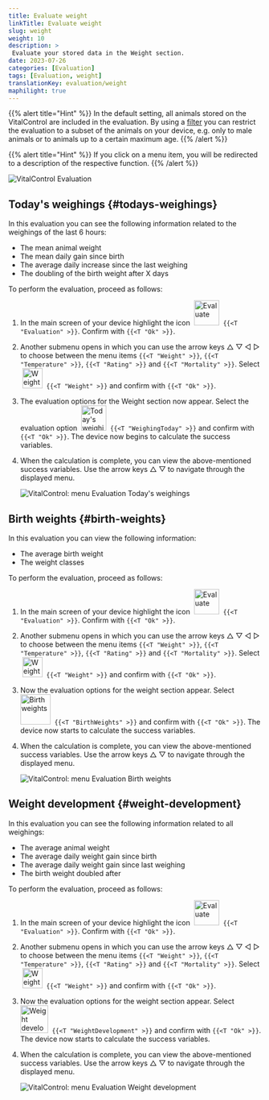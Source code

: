 ```yaml
---
title: Evaluate weight
linkTitle: Evaluate weight
slug: weight
weight: 10
description: >
 Evaluate your stored data in the Weight section.
date: 2023-07-26
categories: [Evaluation]
tags: [Evaluation, weight]
translationKey: evaluation/weight
maphilight: true
---
```

{{% alert title="Hint" %}}
In the default setting, all animals stored on the VitalControl are included in the evaluation. By using a [filter](../../filter/) you can restrict the evaluation to a subset of the animals on your device, e.g. only to male animals or to animals up to a certain maximum age.
{{% /alert %}}

{{% alert title="Hint" %}}
If you click on a menu item, you will be redirected to a description of the respective function.
{{% /alert %}}

<img src="../images/imagemap.png" alt="VitalControl Evaluation" title="Weight" usemap="#workmap" class="maphilight" />

<map name="workmap">
   <area shape="rect" coords="3,40,116,160" alt="Today's weighing" title="Evaluate the weight values of your animals recorded with the VitalControl on the current day&#10;Mouse click: to the documentation" href="/en/docs/evaluation/weight/#todays-weighings">
   <area shape="rect" coords="116,40,238,160" alt="Birth weights" title="Evaluate your stored birth weights&#10;Mouse click: to the documentation" href="/en/docs/evaluation/weight/#birth-weights">
   <area shape="rect" coords="3,160,116,279" alt="Weight development" title="Evaluate the weight development of your animals&#10;Mouse click: to the documentation" href="/en/docs/evaluation/weight/#weight-development">

   <area shape="rect" coords="150,282,238,319" alt="Filter" title="Set a filter&#10;Mouse click: to the documentation" href="/en/docs/filter">
   <area shape="rect" coords="2,282,95,319" alt="Back" title="Jump back one level&#10;Mouse click: to the documentation" href="/en/docs/evaluation/">
</map>

## Today's weighings {#todays-weighings}
In this evaluation you can see the following information related to the weighings of the last 6 hours:
- The mean animal weight
- The mean daily gain since birth
- The average daily increase since the last weighing
- The doubling of the birth weight after X days

To perform the evaluation, proceed as follows:

1. In the main screen of your device highlight the icon &nbsp;<img src="/icons/main/evaluation.svg" width="50" align="bottom" alt="Evaluate" />&nbsp; `{{<T "Evaluation" >}}`. Confirm with `{{<T "Ok" >}}`.

2. Another submenu opens in which you can use the arrow keys △ ▽ ◁ ▷ to choose between the menu items `{{<T "Weight" >}}`, `{{<T "Temperature" >}}`, `{{<T "Rating" >}}` and `{{<T "Mortality" >}}`. Select &nbsp;<img src="/icons/evaluation/weight.svg" width="40" align="bottom" alt="Weight" />&nbsp; `{{<T "Weight" >}}` and confirm with `{{<T "Ok" >}}`.

3. The evaluation options for the Weight section now appear. Select the evaluation option &nbsp;<img src="/icons/evaluation/weighingtoday.svg" width="50" align="bottom" alt="Today's weighing" />&nbsp; `{{<T "WeighingToday" >}}` and confirm with `{{<T "Ok" >}}`. The device now begins to calculate the success variables.

4. When the calculation is complete, you can view the above-mentioned success variables. Use the arrow keys △ ▽ to navigate through the displayed menu.

   ![VitalControl: menu Evaluation Today's weighings](../images/todaysweighings.png "Evaluate Today's weighings")

## Birth weights {#birth-weights}
In this evaluation you can view the following information:
- The average birth weight
- The weight classes

To perform the evaluation, proceed as follows:

1. In the main screen of your device highlight the icon &nbsp;<img src="/icons/main/evaluation.svg" width="50" align="bottom" alt="Evaluate" />&nbsp; `{{<T "Evaluation" >}}`. Confirm with `{{<T "Ok" >}}`.

2. Another submenu opens in which you can use the arrow keys △ ▽ ◁ ▷ to choose between the menu items `{{<T "Weight" >}}`, `{{<T "Temperature" >}}`, `{{<T "Rating" >}}` and `{{<T "Mortality" >}}`. Select &nbsp;<img src="/icons/evaluation/weight.svg" width="40" align="bottom" alt="Weight" />&nbsp; `{{<T "Weight" >}}` and confirm with `{{<T "Ok" >}}`.

3. Now the evaluation options for the weight section appear. Select &nbsp;<img src="/icons/evaluation/birthweights.svg" width="60" align="bottom" alt="Birth weights" />&nbsp; `{{<T "BirthWeights" >}}` and confirm with `{{<T "Ok" >}}`. The device now starts to calculate the success variables.

4. When the calculation is complete, you can view the above-mentioned success variables. Use the arrow keys △ ▽ to navigate through the displayed menu.

   ![VitalControl: menu Evaluation Birth weights](../images/birthweights.png "Evaluate Birth weights")

## Weight development {#weight-development}

In this evaluation you can see the following information related to all weighings:
- The average animal weight
- The average daily weight gain since birth
- The average daily weight gain since last weighing
- The birth weight doubled after

To perform the evaluation, proceed as follows:

1. In the main screen of your device highlight the icon &nbsp;<img src="/icons/main/evaluation.svg" width="50" align="bottom" alt="Evaluate" />&nbsp; `{{<T "Evaluation" >}}`. Confirm with `{{<T "Ok" >}}`.

2. Another submenu opens in which you can use the arrow keys △ ▽ ◁ ▷ to choose between the menu items `{{<T "Weight" >}}`, `{{<T "Temperature" >}}`, `{{<T "Rating" >}}` and `{{<T "Mortality" >}}`. Select &nbsp;<img src="/icons/evaluation/weight.svg" width="40" align="bottom" alt="Weight" />&nbsp; `{{<T "Weight" >}}` and confirm with `{{<T "Ok" >}}`.

3. Now the evaluation options for the weight section appear. Select &nbsp;<img src="/icons/evaluation/weightdevelopment.svg" width="55" align="bottom" alt="Weight development" />&nbsp; `{{<T "WeightDevelopment" >}}` and confirm with `{{<T "Ok" >}}`. The device now starts to calculate the success variables.

4. When the calculation is complete, you can view the above-mentioned success variables. Use the arrow keys △ ▽ to navigate through the displayed menu.

   ![VitalControl: menu Evaluation Weight development](../images/weightdevelopment.png "Evaluate Weight development")
